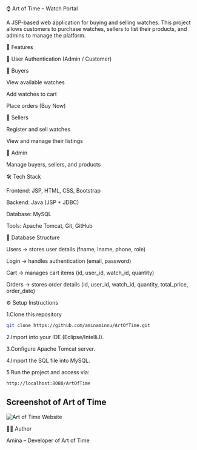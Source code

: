 ⌚ Art of Time – Watch Portal

A JSP-based web application for buying and selling watches.
This project allows customers to purchase watches, sellers to list their products, and admins to manage the platform.

🚀 Features

👤 User Authentication (Admin / Customer)

🛒 Buyers

View available watches

Add watches to cart

Place orders (Buy Now)

🏬 Sellers

Register and sell watches

View and manage their listings

🔧 Admin

Manage buyers, sellers, and products

🛠 Tech Stack

Frontend: JSP, HTML, CSS, Bootstrap

Backend: Java (JSP + JDBC)

Database: MySQL

Tools: Apache Tomcat, Git, GitHub

📂 Database Structure

Users → stores user details (fname, lname, phone, role)

Login → handles authentication (email, password)

Cart → manages cart items (id, user_id, watch_id, quantity)

Orders → stores order details (id, user_id, watch_id, quantity, total_price, order_date)

⚙️ Setup Instructions

1.Clone this repository
```bash
git clone https://github.com/aminaminnu/ArtOfTime.git
````
2.Import into your IDE (Eclipse/IntelliJ).

3.Configure Apache Tomcat server.

4.Import the SQL file into MySQL.

5.Run the project and access via:
```bash
http://localhost:8080/ArtOfTime
```
## Screenshot of Art of Time
![Art of Time Website](assets/home2.png)


👩‍💻 Author

Amina – Developer of Art of Time
